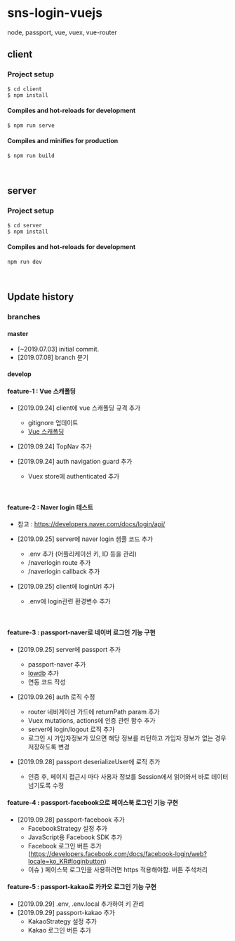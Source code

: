 # sns-login-vuejs
node, passport, vue, vuex, vue-router

## client
### Project setup
```
$ cd client
$ npm install
```

#### Compiles and hot-reloads for development
```
$ npm run serve
```

#### Compiles and minifies for production
```
$ npm run build
```

<br>

## server
### Project setup
```
$ cd server
$ npm install
```

#### Compiles and hot-reloads for development
```
npm run dev
```

<br>

## Update history
### branches
#### master  
- [~2019.07.03] initial commit.  
- [2019.07.08] branch 분기 
     

#### develop   


    
#### feature-1  : Vue 스캐폴딩
- [2019.09.24] client에 vue 스캐폴딩 규격 추가
    - gitignore 업데이트
    - [Vue 스캐폴딩](https://github.com/KimHyeshin/vue-code-scaffolding)
    
- [2019.09.24] TopNav 추가
- [2019.09.24] auth navigation guard 추가
    - Vuex store에 authenticated 추가

<br>          
        
#### feature-2  : Naver login 테스트 
- 참고 : https://developers.naver.com/docs/login/api/

- [2019.09.25] server에 naver login 샘플 코드 추가
    - .env 추가 (어플리케이션 키, ID 등을 관리)
    - /naverlogin route 추가
    - /naverlogin callback 추가
    
- [2019.09.25] client에 loginUrl 추가
    - .env에 login관련 환경변수 추가

<br>  
   
#### feature-3  : passport-naver로 네이버 로그인 기능 구현       
- [2019.09.25] server에 passport 추가
    - passport-naver 추가 
    - [lowdb](https://github.com/typicode/lowdb) 추가
    - 연동 코드 작성
    
- [2019.09.26] auth 로직 수정
    - router 네비게이션 가드에 returnPath param 추가
    - Vuex mutations, actions에 인증 관련 함수 추가 
    - server에 login/logout 로직 추가
    - 로그인 시 가입자정보가 있으면 해당 정보를 리턴하고 가입자 정보가 없는 경우 저장하도록 변경

- [2019.09.28] passport deserializeUser에 로직 추가
    - 인증 후, 페이지 접근시 마다 사용자 정보를 Session에서 읽어와서 바로 데이터 넘기도록 수정
         
#### feature-4 : passport-facebook으로 페이스북 로그인 기능 구현
- [2019.09.28] passport-facebook 추가
    - FacebookStrategy 설정 추가
    - JavaScript용 Facebook SDK 추가
    - Facebook 로그인 버튼 추가 (https://developers.facebook.com/docs/facebook-login/web?locale=ko_KR#loginbutton)    
    - 이슈 ) 페이스북 로그인을 사용하려면 https 적용해야함. 버튼 주석처리
            
#### feature-5 : passport-kakao로 카카오 로그인 기능 구현
- [2019.09.29] .env, .env.local 추가하여 키 관리
- [2019.09.29] passport-kakao 추가
    - KakaoStrategy 설정 추가
    - Kakao 로그인 버튼 추가


